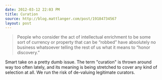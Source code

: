```yaml
---
date: 2012-03-12 22:03 PM
title: Curation
source: http://blog.mattlanger.com/post/19184734567
layout: post
---
```


>People who consider the act of intellectual enrichment to be some sort
>of currency or property that can be “robbed” have absolutely no business
>whatsoever telling the rest of us what it means to “honor discovery.”

Smart take on a pretty dumb issue. The term "curation" is thrown around
way too often lately, and its meaning is being stretched to cover any
kind of selection at all. We run the risk of de-valuing legitimate curators.

